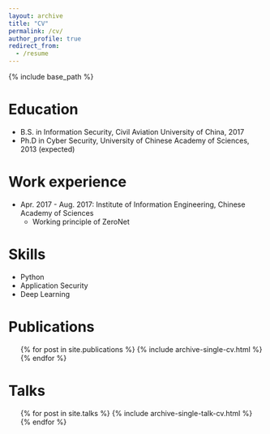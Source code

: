 ```yaml
---
layout: archive
title: "CV"
permalink: /cv/
author_profile: true
redirect_from:
  - /resume
---
```


{% include base_path %}

Education
======
* B.S. in Information Security, Civil Aviation University of China, 2017
* Ph.D in Cyber Security, University of Chinese Academy of Sciences, 2013 (expected)

Work experience
======
* Apr. 2017 - Aug. 2017: Institute of Information Engineering, Chinese Academy of Sciences
  * Working principle of ZeroNet
  
Skills
======
* Python 
* Application Security
* Deep Learning

Publications
======
  <ul>{% for post in site.publications %}
    {% include archive-single-cv.html %}
  {% endfor %}</ul>
  
Talks
======
  <ul>{% for post in site.talks %}
    {% include archive-single-talk-cv.html %}
  {% endfor %}</ul>
  
<!--Teaching
======
  <ul>{% for post in site.teaching %}
    {% include archive-single-cv.html %}
  {% endfor %}</ul>
  
-->
